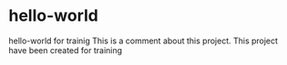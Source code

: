 # hello-world
hello-world for trainig 
 This is a comment about this project.
 This project have been created for training 
 
